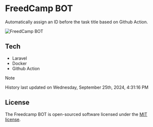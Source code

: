 # FreedCamp BOT

Automatically assign an ID before the task title based on Github Action.

![FreedCamp BOT](https://repository-images.githubusercontent.com/737932867/7d34798b-2680-471c-b089-a78a718d3d6a)

## Tech

- Laravel
- Docker
- Github Action

> [!NOTE]  
> History last updated on Wednesday, September 25th, 2024, 4:31:16 PM

## License

The Freedcamp BOT is open-sourced software licensed under the [MIT license](https://opensource.org/licenses/MIT).
